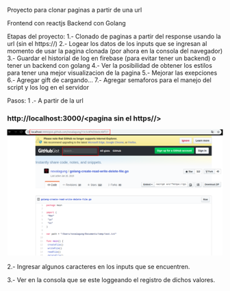 Proyecto para clonar paginas a partir de una url

Frontend con reactjs
Backend con Golang

Etapas del proyecto:
1.- Clonado de paginas a partir del response usando la url (sin el https://)
2.- Logear los datos de los inputs que se ingresan al momento de usar la pagina clonada (por ahora en la consola del          navegador)
3.- Guardar el historial de log en firebase (para evitar tener un backend) o tener un backend con golang
4.- Ver la posibilidad de obtener los estilos para tener una mejor visualizacion de la pagina
5.- Mejorar las exepciones
6.- Agregar gift de cargando...
7.- Agregar semaforos para el manejo del script y los log en el servidor

Pasos:
1 .- A partir de la url 

### http://localhost:3000/<pagina sin el https//>

![Alt text](capturas/captura_pagina_copiada.png?raw=true "Title")

2.- Ingresar algunos caracteres en los inputs que se encuentren.

3.- Ver en la consola que se este loggeando el registro de dichos valores.
